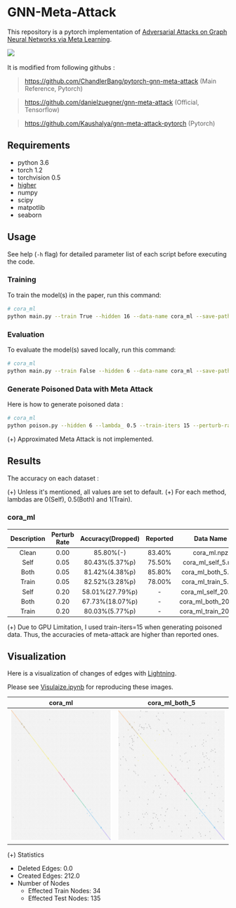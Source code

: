 # GNN-Meta-Attack

This repository is a pytorch implementation of [Adversarial Attacks on Graph Neural Networks via Meta Learning](https://arxiv.org/abs/1902.08412). 

<img src="https://github.com/facebookresearch/FixRes/blob/master/image/image2.png" height="190">

It is modified from following githubs :

> https://github.com/ChandlerBang/pytorch-gnn-meta-attack (Main Reference, Pytorch)

> https://github.com/danielzuegner/gnn-meta-attack (Official, Tensorflow)

> https://github.com/Kaushalya/gnn-meta-attack-pytorch (Pytorch)

## Requirements

* python 3.6
* torch 1.2
* torchvision 0.5
* [higher](https://github.com/facebookresearch/higher)
* numpy
* scipy
* matpotlib
* seaborn

## Usage

See help (`-h` flag) for detailed parameter list of each script before executing the code.
 
### Training

To train the model(s) in the paper, run this command:

```bash
# cora_ml
python main.py --train True --hidden 16 --data-name cora_ml --save-path sample.pth

```

### Evaluation

To evaluate the model(s) saved locally, run this command:

```bash
# cora_ml
python main.py --train False --hidden 6 --data-name cora_ml --save-path sample.pth

```

### Generate Poisoned Data with Meta Attack

Here is how to generate poisoned data :

```bash
# cora_ml
python poison.py --hidden 6 --lambda_ 0.5 --train-iters 15 --perturb-rate 0.05 --save-path sample.pth --data-name cora_ml

```

(+) Approximated Meta Attack is not implemented.


## Results

The accuracy on each dataset :

(+) Unless it's mentioned, all values are set to default.
(+) For each method, lambdas are 0(Self), 0.5(Both) and 1(Train).

### cora_ml

|  Description | Perturb Rate | Accuracy(Dropped) | Reported | Data Name |
|:---:|:------------:|:------:|:------:|:------:| 
| Clean |     0.00     |  85.80%(-) |  83.40% | cora_ml.npz |
| Self  |     0.05     |  80.43%(5.37%p) |  75.50% | cora_ml_self_5.npz |
| Both  |     0.05     |  81.42%(4.38%p) |  85.80% | cora_ml_both_5.npz |
| Train |     0.05     |  82.52%(3.28%p) |  78.00% | cora_ml_train_5.npz |
| Self  |     0.20     |  58.01%(27.79%p) |  - | cora_ml_self_20.npz |
| Both  |     0.20     |  67.73%(18.07%p) |  - | cora_ml_both_20.npz |
| Train |     0.20     |  80.03%(5.77%p) |  - | cora_ml_train_20.npz |

(+) Due to GPU Limitation, I used train-iters=15 when generating poisoned data. Thus, the accuracies of meta-attack are higher than reported ones.

## Visualization

Here is a visualization of changes of edges with [Lightning](http://lightning-viz.org/lightning-python/index.html).

Please see [Visulaize.ipynb](https://github.com/Harry24k/gnn-meta-attack/Visualize.ipynb) for reproducing these images.

cora_ml | cora_ml_both_5
:---: | :---:
<img src="https://github.com/Harry24k/gnn-meta-attack/blob/master/images/cora_ml.png" width="300" height="300"> | <img src="https://github.com/Harry24k/gnn-meta-attack/blob/master/images/cora_ml_both_5.png" width="300" height="300">

(+) Statistics

* Deleted Edges: 0.0
* Created Edges: 212.0
* Number of Nodes
    * Effected Train Nodes: 34
    * Effected Test Nodes: 135